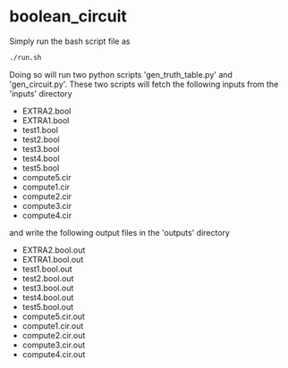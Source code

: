 # boolean_circuit

Simply run the bash script file as
 ```bash
./run.sh
```
Doing so will run two python scripts 'gen_truth_table.py' and 'gen_circuit.py'.
These two scripts will fetch the following inputs from the 'inputs' directory
 - EXTRA2.bool
 - EXTRA1.bool
 - test1.bool
 - test2.bool
 - test3.bool
 - test4.bool
 - test5.bool
 - compute5.cir
 - compute1.cir
 - compute2.cir
 - compute3.cir
 - compute4.cir
 
 and write the following output files in the 'outputs' directory
 - EXTRA2.bool.out
 - EXTRA1.bool.out
 - test1.bool.out
 - test2.bool.out
 - test3.bool.out
 - test4.bool.out
 - test5.bool.out
 - compute5.cir.out
 - compute1.cir.out
 - compute2.cir.out
 - compute3.cir.out
 - compute4.cir.out